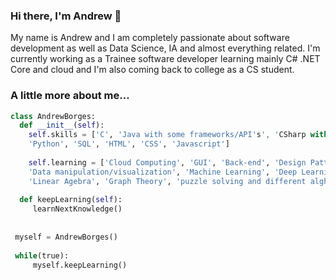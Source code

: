 ### Hi there, I'm Andrew 👋

My name is Andrew and I am completely passionate about software development as well as Data Science, IA and almost everything related. I'm currently working as a Trainee software developer learning mainly C# .NET Core and cloud and I'm also coming back to college as a CS student.

### A little more about me...

```python
class AndrewBorges:
  def __init__(self):
    self.skills = ['C', 'Java with some frameworks/API's', 'CSharp with API's and frameworks',
    'Python', 'SQL', 'HTML', 'CSS', 'Javascript']
    
    self.learning = ['Cloud Computing', 'GUI', 'Back-end', 'Design Patterns',
    'Data manipulation/visualization', 'Machine Learning', 'Deep Learning', 'statistics',
    'Linear Agebra', 'Graph Theory', 'puzzle solving and different alghorithms']
 
  def keepLearning(self):
     learnNextKnowledge()
    
    
 myself = AndrewBorges()
 
 while(true):
     myself.keepLearning()
```
